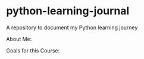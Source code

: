 # python-learning-journal
A repository to document my Python learning journey

About Me:


Goals for this Course:
